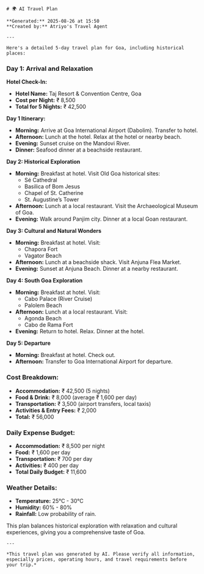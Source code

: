     # 🌍 AI Travel Plan

    **Generated:** 2025-08-26 at 15:50  
    **Created by:** Atriyo's Travel Agent

    ---

    Here's a detailed 5-day travel plan for Goa, including historical places:

### **Day 1: Arrival and Relaxation**
**Hotel Check-In:**
- **Hotel Name:** Taj Resort & Convention Centre, Goa
- **Cost per Night:** ₹ 8,500
- **Total for 5 Nights:** ₹ 42,500

**Day 1 Itinerary:**
- **Morning:** Arrive at Goa International Airport (Dabolim). Transfer to hotel.
- **Afternoon:** Lunch at the hotel. Relax at the hotel or nearby beach.
- **Evening:** Sunset cruise on the Mandovi River.
- **Dinner:** Seafood dinner at a beachside restaurant.

**Day 2: Historical Exploration**
- **Morning:** Breakfast at hotel. Visit Old Goa historical sites:
  - Sé Cathedral
  - Basilica of Bom Jesus
  - Chapel of St. Catherine
  - St. Augustine’s Tower
- **Afternoon:** Lunch at a local restaurant. Visit the Archaeological Museum of Goa.
- **Evening:** Walk around Panjim city. Dinner at a local Goan restaurant.

**Day 3: Cultural and Natural Wonders**
- **Morning:** Breakfast at hotel. Visit:
  - Chapora Fort
  - Vagator Beach
- **Afternoon:** Lunch at a beachside shack. Visit Anjuna Flea Market.
- **Evening:** Sunset at Anjuna Beach. Dinner at a nearby restaurant.

**Day 4: South Goa Exploration**
- **Morning:** Breakfast at hotel. Visit:
  - Cabo Palace (River Cruise)
  - Palolem Beach
- **Afternoon:** Lunch at a local restaurant. Visit:
  - Agonda Beach
  - Cabo de Rama Fort
- **Evening:** Return to hotel. Relax. Dinner at the hotel.

**Day 5: Departure**
- **Morning:** Breakfast at hotel. Check out.
- **Afternoon:** Transfer to Goa International Airport for departure.

### **Cost Breakdown:**
- **Accommodation:** ₹ 42,500 (5 nights)
- **Food & Drink:** ₹ 8,000 (average ₹ 1,600 per day)
- **Transportation:** ₹ 3,500 (airport transfers, local taxis)
- **Activities & Entry Fees:** ₹ 2,000
- **Total:** ₹ 56,000

### **Daily Expense Budget:**
- **Accommodation:** ₹ 8,500 per night
- **Food:** ₹ 1,600 per day
- **Transportation:** ₹ 700 per day
- **Activities:** ₹ 400 per day
- **Total Daily Budget:** ₹ 11,600

### **Weather Details:**
- **Temperature:** 25°C - 30°C
- **Humidity:** 60% - 80%
- **Rainfall:** Low probability of rain.

This plan balances historical exploration with relaxation and cultural experiences, giving you a comprehensive taste of Goa.

    ---

    *This travel plan was generated by AI. Please verify all information, especially prices, operating hours, and travel requirements before your trip.*

